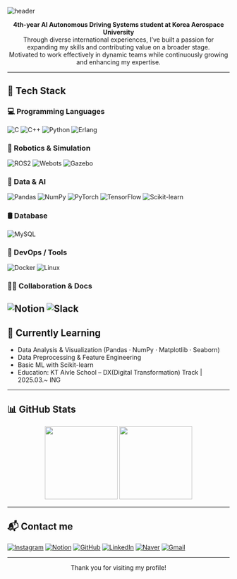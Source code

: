 ![header](https://capsule-render.vercel.app/api?type=waving&color=gradient&height=180&text=Hi%20there!%20I'm%20Hoseon&fontAlign=50&fontAlignY=40&fontSize=30&customColorList=00c6ff,0072ff)

<p align="center">
  <strong>4th-year AI Autonomous Driving Systems student at Korea Aerospace University</strong><br>
  Through diverse international experiences, I’ve built a passion for expanding my skills and contributing value on a broader stage.<br>
  Motivated to work effectively in dynamic teams while continuously growing and enhancing my expertise.
</p>

---

## 🔧 Tech Stack

### 💻 Programming Languages  
![C](https://img.shields.io/badge/C-A8B9CC?style=flat-square&logo=c&logoColor=white)
![C++](https://img.shields.io/badge/C++-00599C?style=flat-square&logo=c%2b%2b&logoColor=white)
![Python](https://img.shields.io/badge/Python-3776AB?style=flat-square&logo=python&logoColor=white)
![Erlang](https://img.shields.io/badge/Erlang-A90533?style=flat-square&logo=erlang&logoColor=white)

### 🤖 Robotics & Simulation  
![ROS2](https://img.shields.io/badge/ROS2-22314E?style=flat-square&logo=ros&logoColor=white)
![Webots](https://img.shields.io/badge/Webots-2C2C2C?style=flat-square&logo=data:image/svg+xml;base64,PHN2ZyB3aWR0aD0iMzAwIiBoZWlnaHQ9IjMwMCIgdmlld0JveD0iMCAwIDMwMCAzMDAiIHhtbG5zPSJodHRwOi8vd3d3LnczLm9yZy8yMDAwL3N2ZyI+PHJlY3Qgd2lkdGg9IjMwMCIgaGVpZ2h0PSIzMDAiIGZpbGw9IiMyYzJjMmMiLz48L3N2Zz4=)
![Gazebo](https://img.shields.io/badge/Gazebo-555555?style=flat-square&logo=ubuntu&logoColor=white)

### 🧠 Data & AI  
![Pandas](https://img.shields.io/badge/Pandas-150458?style=flat-square&logo=pandas&logoColor=white)
![NumPy](https://img.shields.io/badge/NumPy-013243?style=flat-square&logo=numpy&logoColor=white)
![PyTorch](https://img.shields.io/badge/PyTorch-EE4C2C?style=flat-square&logo=pytorch&logoColor=white)
![TensorFlow](https://img.shields.io/badge/TensorFlow-FF6F00?style=flat-square&logo=tensorflow&logoColor=white)
![Scikit-learn](https://img.shields.io/badge/Scikit--learn-F7931E?style=flat-square&logo=scikit-learn&logoColor=white)

### 🛢️ Database  
![MySQL](https://img.shields.io/badge/MySQL-4479A1?style=flat-square&logo=mysql&logoColor=white)

### 🐳 DevOps / Tools  
![Docker](https://img.shields.io/badge/Docker-2496ED?style=flat-square&logo=docker&logoColor=white)
![Linux](https://img.shields.io/badge/Linux-FCC624?style=flat-square&logo=linux&logoColor=black)

### 🧑‍💼 Collaboration & Docs  
![Notion](https://img.shields.io/badge/Notion-000000?style=flat-square&logo=notion&logoColor=white)
![Slack](https://img.shields.io/badge/Slack-4A154B?style=flat-square&logo=slack&logoColor=white)
---

## 🌱 Currently Learning

- Data Analysis & Visualization (Pandas · NumPy · Matplotlib · Seaborn)
- Data Preprocessing & Feature Engineering
- Basic ML with Scikit-learn  
- Education: KT Aivle School – DX(Digital Transformation) Track | 2025.03.~ ING

---

## 📊 GitHub Stats

<p align="center">
  <img src="https://github-readme-stats.vercel.app/api?username=hoseongi&show_icons=true&theme=default" height="165">
  <img src="https://github-readme-stats.vercel.app/api/top-langs/?username=hoseongi&layout=compact&theme=default" height="165">
</p>

---

## 📬 Contact me

[![Instagram](https://img.shields.io/badge/Instagram-E4405F?style=flat-square&logo=instagram&logoColor=white)](https://www.instagram.com/_seon_0304/)
[![Notion](https://img.shields.io/badge/Notion-000000?style=flat-square&logo=notion&logoColor=white)](https://www.notion.so/Profile-1f41014025188028b2b7cae0aaf8e526?pvs=4)
[![GitHub](https://img.shields.io/badge/GitHub-181717?style=flat-square&logo=github&logoColor=white)](https://github.com/hoseongi)
[![LinkedIn](https://img.shields.io/badge/LinkedIn-0A66C2?style=flat-square&logo=linkedin&logoColor=white)](https://www.linkedin.com/in/hoseon)
[![Naver](https://img.shields.io/badge/Naver-03C75A?style=flat-square&logo=naver&logoColor=white)](mailto:hsmb1612@naver.com)
[![Gmail](https://img.shields.io/badge/Gmail-D14836?style=flat-square&logo=gmail&logoColor=white)](mailto:rlghtjs0304@gmail.com)

---

<p align="center">
  Thank you for visiting my profile!
</p>
